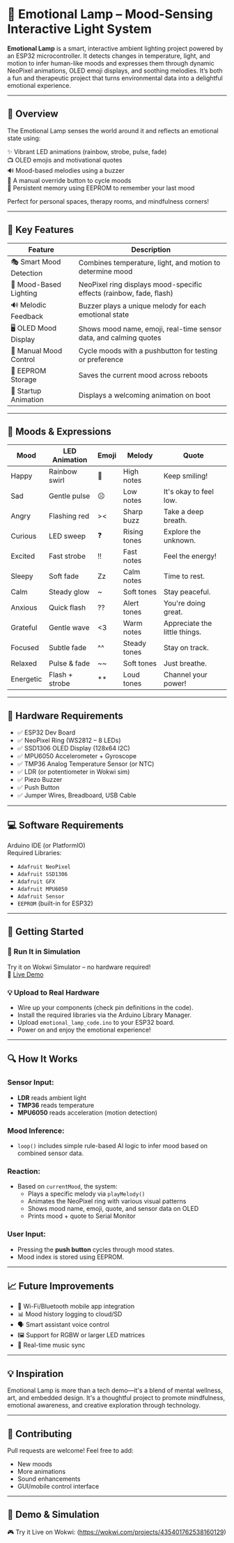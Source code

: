 # 🌈 Emotional Lamp – Mood-Sensing Interactive Light System

**Emotional Lamp** is a smart, interactive ambient lighting project powered by an ESP32 microcontroller. It detects changes in temperature, light, and motion to infer human-like moods and expresses them through dynamic NeoPixel animations, OLED emoji displays, and soothing melodies. It’s both a fun and therapeutic project that turns environmental data into a delightful emotional experience.

---

## 🧠 Overview
The Emotional Lamp senses the world around it and reflects an emotional state using:

✨ Vibrant LED animations (rainbow, strobe, pulse, fade)  
📺 OLED emojis and motivational quotes  
🔊 Mood-based melodies using a buzzer  
🔘 A manual override button to cycle moods  
💾 Persistent memory using EEPROM to remember your last mood  

Perfect for personal spaces, therapy rooms, and mindfulness corners!

---

## 🎯 Key Features
| Feature | Description |
|--------|-------------|
| 🎭 Smart Mood Detection | Combines temperature, light, and motion to determine mood |
| 🌈 Mood-Based Lighting | NeoPixel ring displays mood-specific effects (rainbow, fade, flash) |
| 🔊 Melodic Feedback | Buzzer plays a unique melody for each emotional state |
| 🖥 OLED Mood Display | Shows mood name, emoji, real-time sensor data, and calming quotes |
| 🔘 Manual Mood Control | Cycle moods with a pushbutton for testing or preference |
| 💾 EEPROM Storage | Saves the current mood across reboots |
| 👋 Startup Animation | Displays a welcoming animation on boot |

---

## 🎨 Moods & Expressions
| Mood       | LED Animation   | Emoji | Melody       | Quote                          |
|------------|------------------|--------|--------------|---------------------------------|
| Happy      | Rainbow swirl    | 🙂     | High notes   | Keep smiling!                  |
| Sad        | Gentle pulse     | ☹️     | Low notes    | It's okay to feel low.         |
| Angry      | Flashing red     | ><     | Sharp buzz   | Take a deep breath.            |
| Curious    | LED sweep        | ❓     | Rising tones | Explore the unknown.           |
| Excited    | Fast strobe      | !!     | Fast notes   | Feel the energy!               |
| Sleepy     | Soft fade        | Zz     | Calm notes   | Time to rest.                  |
| Calm       | Steady glow      | ~      | Soft tones   | Stay peaceful.                 |
| Anxious    | Quick flash      | ??     | Alert tones  | You're doing great.            |
| Grateful   | Gentle wave      | <3     | Warm notes   | Appreciate the little things.  |
| Focused    | Subtle fade      | ^^     | Steady tones | Stay on track.                 |
| Relaxed    | Pulse & fade     | ~~     | Soft tones   | Just breathe.                  |
| Energetic  | Flash + strobe   | **     | Loud tones   | Channel your power!            |

---

## 🧰 Hardware Requirements
- ✅ ESP32 Dev Board
- ✅ NeoPixel Ring (WS2812 – 8 LEDs)
- ✅ SSD1306 OLED Display (128x64 I2C)
- ✅ MPU6050 Accelerometer + Gyroscope
- ✅ TMP36 Analog Temperature Sensor (or NTC)
- ✅ LDR (or potentiometer in Wokwi sim)
- ✅ Piezo Buzzer
- ✅ Push Button
- ✅ Jumper Wires, Breadboard, USB Cable

---

## 💻 Software Requirements
Arduino IDE (or PlatformIO)  
Required Libraries:
- `Adafruit NeoPixel`
- `Adafruit SSD1306`
- `Adafruit GFX`
- `Adafruit MPU6050`
- `Adafruit Sensor`
- `EEPROM` (built-in for ESP32)

---

## 🚀 Getting Started
### 🧪 Run It in Simulation
Try it on Wokwi Simulator – no hardware required!  
🔗 [Live Demo](https://wokwi.com/projects/435401762538160129)

### 💡 Upload to Real Hardware
- Wire up your components (check pin definitions in the code).
- Install the required libraries via the Arduino Library Manager.
- Upload `emotional_lamp_code.ino` to your ESP32 board.
- Power on and enjoy the emotional experience!

---

## 🔍 How It Works
### Sensor Input:
- **LDR** reads ambient light
- **TMP36** reads temperature
- **MPU6050** reads acceleration (motion detection)

### Mood Inference:
- `loop()` includes simple rule-based AI logic to infer mood based on combined sensor data.

### Reaction:
- Based on `currentMood`, the system:
  - Plays a specific melody via `playMelody()`
  - Animates the NeoPixel ring with various visual patterns
  - Shows mood name, emoji, quote, and sensor data on OLED
  - Prints mood + quote to Serial Monitor

### User Input:
- Pressing the **push button** cycles through mood states.
- Mood index is stored using EEPROM.

---

## 📈 Future Improvements
- 🔵 Wi-Fi/Bluetooth mobile app integration
- 📊 Mood history logging to cloud/SD
- 🗣 Smart assistant voice control
- 🖼 Support for RGBW or larger LED matrices
- 🎼 Real-time music sync

---

## 💡 Inspiration
Emotional Lamp is more than a tech demo—it's a blend of mental wellness, art, and embedded design. It's a thoughtful project to promote mindfulness, emotional awareness, and creative exploration through technology.

---

## 🤝 Contributing
Pull requests are welcome! Feel free to add:
- New moods
- More animations
- Sound enhancements
- GUI/mobile control interface

---

## 🧪 Demo & Simulation
🎮 Try it Live on Wokwi: (https://wokwi.com/projects/435401762538160129)
